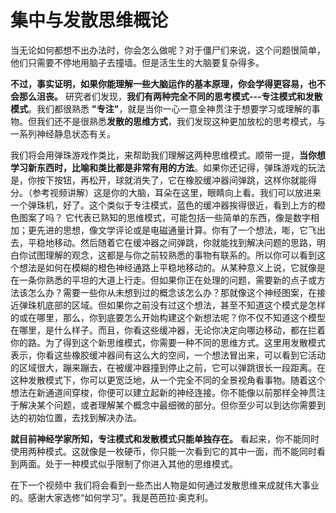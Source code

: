 # 集中与发散思维概论

当无论如何都想不出办法时，你会怎么做呢？对于僵尸们来说，这个问题很简单，他们只需要不停地用脑子去撞墙。但是活生生的大脑要复杂得多。

**不过，事实证明，如果你能理解一些大脑运作的基本原理，你会学得更容易，也不会那么沮丧。** 研究者们发现，**我们有两种完全不同的思考模式---专注模式和发散模式**。我们都很熟悉 **"专注"**，就是当你一心一意全神贯注于想要学习或理解的事物。但我们还不是很熟悉**发散的思维方式**，我们发现这种更加放松的思考模式，与一系列神经静息状态有关。

我们将会用弹珠游戏作类比，来帮助我们理解这两种思维模式。顺带一提，**当你想学习新东西时，比喻和类比都是非常有用的方法**。如果你还记得，弹珠游戏的玩法是，你按下按钮，再松开，球就消失了，它在橡胶缓冲器间弹跳，这样你就能得分。（参考视频讲解）这是你的大脑，耳朵在这里，眼睛向上看。我们可以放进来一个弹珠机，好了。这个类似于专注模式，蓝色的缓冲器挨得很近，看到上方的橙色图案了吗？ 它代表已熟知的思维模式，可能包括一些简单的东西，像是数字相加；更先进的思想，像文学评论或是电磁通量计算。你有了一个想法，嘭，它飞出去，平稳地移动。然后随着它在缓冲器之间弹跳，你就能找到解决问题的思路，明白你试图理解的观念，这都是与你之前较熟悉的事物有联系的。所以你可以看到这个想法是如何在模糊的橙色神经通路上平稳地移动的。从某种意义上说，它就像是在一条你熟悉的平坦的大道上行走。但如果你正在处理的问题，需要新的点子或方法该怎么办？需要一些你从未想到过的概念该怎么办？那就像这个神经图案，在接近弹珠机底部的区域。但如果你之前没有过这个想法，甚至不知道这个模式是怎样的或在哪里，那么，你到底要怎么开始构建这个新想法呢？你不仅不知道这个模型在哪里，是什么样子。而且，你看这些缓冲器，无论你决定向哪边移动，都在拦着你的路。为了得到这个新思维模式，你需要一种不同的思维方式。这里用发散模式表示，你看这些橡胶缓冲器间有这么大的空间，一个想法冒出来，可以看到它活动的区域很大，蹦来蹦去，在被缓冲器撞到停止之前，它可以弹跳很长一段距离。在这种发散模式下，你可以更宽泛地，从一个完全不同的全景视角看事物。随着这个想法在新通道间穿梭，你便可以建立起新的神经连接。你不能像以前那样全神贯注于解决某个问题，或者理解某个概念中最细微的部分。但你至少可以到达你需要到达的初始位置，去找到解决办法。

**就目前神经学家所知，专注模式和发散模式只能单独存在。** 看起来，你不能同时使用两种模式。这就像是一枚硬币，你只能一次看到它的其中一面，而不能同时看到两面。处于一种模式似乎限制了你进入其他的思维模式。

在下一个视频中 我们将会看到一些杰出人物是如何通过发散思维来成就伟大事业的。感谢大家选修“如何学习”。我是芭芭拉·奥克利。

